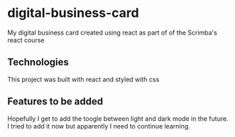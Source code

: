 # digital-business-card
My digital business card created using react as part of of the Scrimba's react course

## Technologies

This project was built with react and styled with css

## Features to be added

Hopefully I get to add the toogle between light and dark mode in the future. I tried to add it now but apparently I need to continue learning.